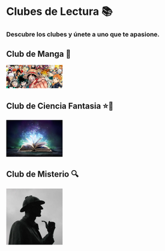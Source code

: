# Clubes de Lectura 📚

### Descubre los clubes y únete a uno que te apasione.

## Club de Manga 🎌
<img src="/imagenes/club manga.jpg" alt="Club de manga" width="150">

## Club de Ciencia Fantasia ⭐🦄
<img src="/imagenes/club fantasia.jpg" alt="Club de Fantasia" width="150">

## Club de Misterio 🔍
<img src="/imagenes/club misterio.jpg" alt="Club de Misterio" width="150">